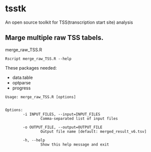 # tsstk
An open source toolkit for TSS(transcription start site) analysis

## Marge multiple raw TSS tabels.
merge_raw_TSS.R
```
Rscript merge_raw_TSS.R --help
```
These packages needed:
- data.table
- optparse
- progress
```
Usage: merge_raw_TSS.R [options]


Options:
        -i INPUT_FILES, --input=INPUT_FILES
                Comma-separated list of input files

        -o OUTPUT_FILE, --output=OUTPUT_FILE
                Output file name [default: merged_result_v6.tsv]

        -h, --help
                Show this help message and exit

```
